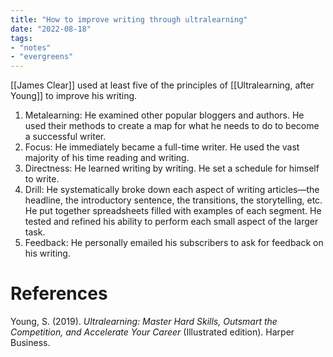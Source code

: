 ```yaml
---
title: "How to improve writing through ultralearning"
date: "2022-08-18"
tags:
- "notes"
- "evergreens"
---
```


[[James Clear]] used at least five of the principles of [[Ultralearning, after Young]] to improve his writing.

1. Metalearning: He examined other popular bloggers and authors. He used their methods to create a map for what he needs to do to become a successful writer.
2. Focus: He immediately became a full-time writer. He used the vast majority of his time reading and writing.
3. Directness: He learned writing by writing. He set a schedule for himself to write.
4. Drill: He systematically broke down each aspect of writing articles—the headline, the introductory sentence, the transitions, the storytelling, etc. He put together spreadsheets filled with examples of each segment. He tested and refined his ability to perform each small aspect of the larger task.
5. Feedback: He personally emailed his subscribers to ask for feedback on his writing.

# References

Young, S. (2019). *Ultralearning: Master Hard Skills, Outsmart the Competition, and Accelerate Your Career* (Illustrated edition). Harper Business.
